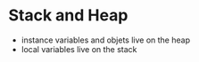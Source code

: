 # Stack and Heap

- instance variables and objets live on the heap
- local variables live on the stack

